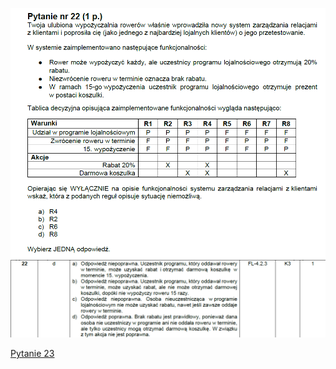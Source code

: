 ![img.png](../Pytania/screeny/img_21.png)
![img.png](screeny/img_21.png)

[Pytanie 23](../Pytania/Pyt_23.md)